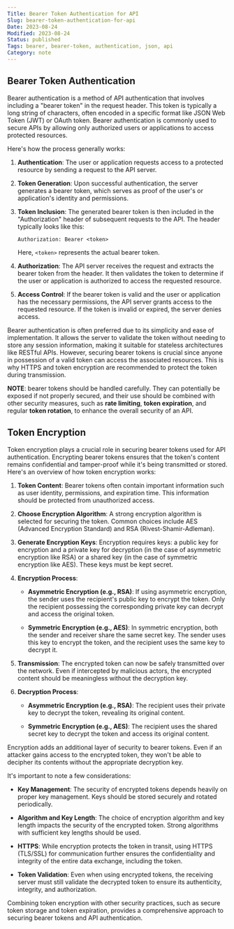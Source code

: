 ```yaml
---
Title: Bearer Token Authentication for API
Slug: bearer-token-authentication-for-api
Date: 2023-08-24
Modified: 2023-08-24
Status: published
Tags: bearer, bearer-token, authentication, json, api 
Category: note
---
```


## Bearer Token Authentication
Bearer authentication is a method of API authentication that involves including a "bearer token" in the request header. This token is typically a long string of characters, often encoded in a specific format like JSON Web Token (JWT) or OAuth token. Bearer authentication is commonly used to secure APIs by allowing only authorized users or applications to access protected resources.

Here's how the process generally works:

1. **Authentication**: The user or application requests access to a protected resource by sending a request to the API server.

2. **Token Generation**: Upon successful authentication, the server generates a bearer token, which serves as proof of the user's or application's identity and permissions.

3. **Token Inclusion**: The generated bearer token is then included in the "Authorization" header of subsequent requests to the API. The header typically looks like this:
   
   ```
   Authorization: Bearer <token>
   ```

   Here, `<token>` represents the actual bearer token.

4. **Authorization**: The API server receives the request and extracts the bearer token from the header. It then validates the token to determine if the user or application is authorized to access the requested resource.

5. **Access Control**: If the bearer token is valid and the user or application has the necessary permissions, the API server grants access to the requested resource. If the token is invalid or expired, the server denies access.

Bearer authentication is often preferred due to its simplicity and ease of implementation. It allows the server to validate the token without needing to store any session information, making it suitable for stateless architectures like RESTful APIs. However, securing bearer tokens is crucial since anyone in possession of a valid token can access the associated resources. This is why HTTPS and token encryption are recommended to protect the token during transmission.

**NOTE**:  bearer tokens should be handled carefully. They can potentially be exposed if not properly secured, and their use should be combined with other security measures, such as **rate limiting**, **token expiration**, and regular **token rotation**, to enhance the overall security of an API.

## Token Encryption
Token encryption plays a crucial role in securing bearer tokens used for API authentication. Encrypting bearer tokens ensures that the token's content remains confidential and tamper-proof while it's being transmitted or stored. Here's an overview of how token encryption works:

1. **Token Content**: Bearer tokens often contain important information such as user identity, permissions, and expiration time. This information should be protected from unauthorized access.
    
2. **Choose Encryption Algorithm**: A strong encryption algorithm is selected for securing the token. Common choices include AES (Advanced Encryption Standard) and RSA (Rivest-Shamir-Adleman).
    
3. **Generate Encryption Keys**: Encryption requires keys: a public key for encryption and a private key for decryption (in the case of asymmetric encryption like RSA) or a shared key (in the case of symmetric encryption like AES). These keys must be kept secret.
    
4. **Encryption Process**:
    
    - **Asymmetric Encryption (e.g., RSA)**: If using asymmetric encryption, the sender uses the recipient's public key to encrypt the token. Only the recipient possessing the corresponding private key can decrypt and access the original token.
        
    - **Symmetric Encryption (e.g., AES)**: In symmetric encryption, both the sender and receiver share the same secret key. The sender uses this key to encrypt the token, and the recipient uses the same key to decrypt it.
        
5. **Transmission**: The encrypted token can now be safely transmitted over the network. Even if intercepted by malicious actors, the encrypted content should be meaningless without the decryption key.
    
6. **Decryption Process**:
    
    - **Asymmetric Encryption (e.g., RSA)**: The recipient uses their private key to decrypt the token, revealing its original content.
        
    - **Symmetric Encryption (e.g., AES)**: The recipient uses the shared secret key to decrypt the token and access its original content.
        

Encryption adds an additional layer of security to bearer tokens. Even if an attacker gains access to the encrypted token, they won't be able to decipher its contents without the appropriate decryption key.

It's important to note a few considerations:

- **Key Management**: The security of encrypted tokens depends heavily on proper key management. Keys should be stored securely and rotated periodically.
    
- **Algorithm and Key Length**: The choice of encryption algorithm and key length impacts the security of the encrypted token. Strong algorithms with sufficient key lengths should be used.
    
- **HTTPS**: While encryption protects the token in transit, using HTTPS (TLS/SSL) for communication further ensures the confidentiality and integrity of the entire data exchange, including the token.
    
- **Token Validation**: Even when using encrypted tokens, the receiving server must still validate the decrypted token to ensure its authenticity, integrity, and authorization.

Combining token encryption with other security practices, such as secure token storage and token expiration, provides a comprehensive approach to securing bearer tokens and API authentication.